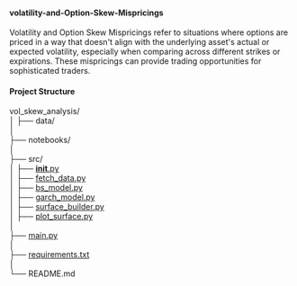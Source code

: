 #### volatility-and-Option-Skew-Mispricings
Volatility and Option Skew Mispricings refer to situations where options are priced in a way that doesn't align with the underlying asset's actual or expected volatility, especially when comparing across different strikes or expirations. These mispricings can provide trading opportunities for sophisticated traders.

#### Project Structure
vol_skew_analysis/\
│
├── data/                        
│\
├── notebooks/                  
│\
├── src/                       
│   ├── [__init__.py](https://github.com/manuelmusngi/Volatility-and-Option-Skew-Mispricing-Analysis/blob/main/src/init.py)\
│   ├── [fetch_data.py](https://github.com/manuelmusngi/Volatility-and-Option-Skew-Mispricing-Analysis/blob/main/src/fetch_data.py)            
│   ├── [bs_model.py](https://github.com/manuelmusngi/Volatility-and-Option-Skew-Mispricing-Analysis/blob/main/src/bs_model.py)              
│   ├── [garch_model.py](https://github.com/manuelmusngi/Volatility-and-Option-Skew-Mispricing-Analysis/blob/main/src/garch_model.py)          
│   ├── [surface_builder.py](https://github.com/manuelmusngi/Volatility-and-Option-Skew-Mispricing-Analysis/blob/main/src/surface_builder.py)       
│   ├── [plot_surface.py](https://github.com/manuelmusngi/Volatility-and-Option-Skew-Mispricing-Analysis/blob/main/src/plot_surface.py)          
│\
├── [main.py](https://github.com/manuelmusngi/Volatility-and-Option-Skew-Mispricing-Analysis/blob/main/main.py)                     
│\
├── [requirements.txt](https://github.com/manuelmusngi/Volatility-and-Option-Skew-Mispricing-Analysis/blob/main/requirements.txt)            
│\
└── README.md                   
